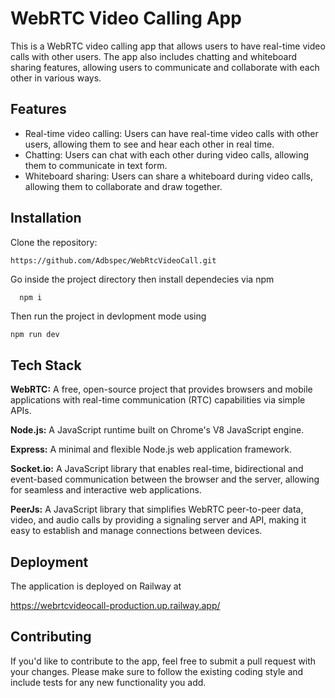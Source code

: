 
# WebRTC Video Calling App

This is a WebRTC video calling app that allows users to have real-time video calls with other users. The app also includes chatting and whiteboard sharing features, allowing users to communicate and collaborate with each other in various ways.




## Features

- Real-time video calling: Users can have real-time video calls with other users, allowing them to see and hear each other in real time.
- Chatting: Users can chat with each other during video calls, allowing them to communicate in text form.
- Whiteboard sharing: Users can share a whiteboard during video calls, allowing them to collaborate and draw together.


## Installation

Clone the repository: 
```
https://github.com/Adbspec/WebRtcVideoCall.git 
```


  Go inside the project directory then install dependecies via npm

```bash
  npm i
```

Then run the project in devlopment mode using

```
npm run dev
```



    
## Tech Stack

**WebRTC:** A free, open-source project that provides browsers and mobile applications with real-time communication (RTC) capabilities via simple APIs.

**Node.js:** A JavaScript runtime built on Chrome's V8 JavaScript engine.

**Express:** A minimal and flexible Node.js web application framework.

**Socket.io:** A JavaScript library that enables real-time, bidirectional and event-based communication between the browser and the server, allowing for seamless and interactive web applications.

**PeerJs:**  A JavaScript library that simplifies WebRTC peer-to-peer data, video, and audio calls by providing a signaling server and API, making it easy to establish and manage connections between devices.

## Deployment

The application is deployed on Railway at

  
https://webrtcvideocall-production.up.railway.app/



## Contributing

If you'd like to contribute to the app, feel free to submit a pull request with your changes. Please make sure to follow the existing coding style and include tests for any new functionality you add.

